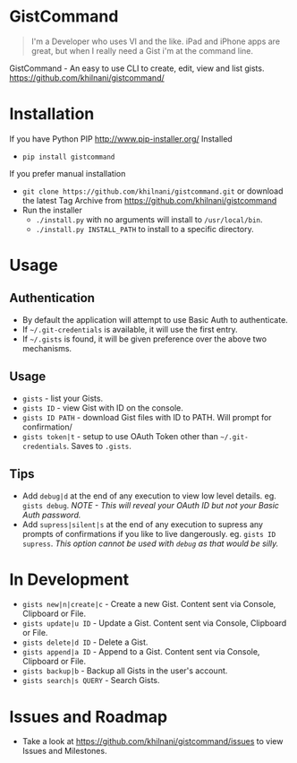 GistCommand
===========

> I'm a Developer who uses VI and the like. iPad and iPhone apps are great, but when I really need a Gist i'm at the command line. 

GistCommand - An easy to use CLI to create, edit, view and list gists. https://github.com/khilnani/gistcommand/

Installation
============

If you have Python PIP http://www.pip-installer.org/ Installed

- `pip install gistcommand`

If you prefer manual installation

- `git clone https://github.com/khilnani/gistcommand.git` or download the latest Tag Archive from https://github.com/khilnani/gistcommand
- Run the installer
  - `./install.py` with no arguments will install to `/usr/local/bin`.
  - `./install.py INSTALL_PATH` to install to a specific directory.

Usage
=========

Authentication
--------------

- By default the application will attempt to use Basic Auth to authenticate. 
- If `~/.git-credentials` is available, it will use the first entry. 
- If  `~/.gists` is found, it will be given preference over the above two mechanisms.

Usage
---------

- `gists` - list your Gists.
- `gists ID` - view Gist with ID on the console.
- `gists ID PATH` - download Gist files with ID to PATH. Will prompt for confirmation/
- `gists token|t` - setup to use OAuth Token other than `~/.git-credentials`. Saves to `.gists`.

Tips
---------

- Add `debug|d` at the end of any execution to view low level details. eg. `gists debug`. *NOTE - This will reveal your OAuth ID but not your Basic Auth password.*
- Add `supress|silent|s` at the end of any execution to supress any prompts of confirmations if you like to live dangerously. eg. `gists ID supress`. *This option cannot be used with `debug` as that would be silly.*


In Development
==============

- `gists new|n|create|c` - Create a new Gist. Content sent via Console, Clipboard or File.
- `gists update|u ID` - Update a Gist. Content sent via Console, Clipboard or File.
- `gists delete|d ID` - Delete a Gist.
- `gists append|a ID` - Append to a Gist. Content sent via Console, Clipboard or File.
- `gists backup|b` - Backup all Gists in the user's account.
- `gists search|s QUERY` - Search Gists.

Issues and Roadmap
==================

- Take a look at https://github.com/khilnani/gistcommand/issues to view Issues and Milestones.



